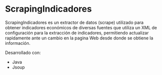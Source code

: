 # ScrapingIndicadores

ScrapingIndicadores es un extractor de datos (scrape) utilizado para obtener indicadores económicos de diversas fuentes que utiliza un XML de configuración para la extracción de indicadores, permitiendo actualizar rapidamente ante un cambio en la pagina Web desde donde se obtiene la información.

Desarrollado con:
  - Java
  - Jsoup